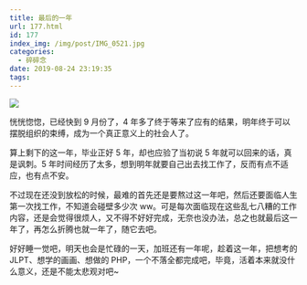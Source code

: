 ```yaml
---
title: 最后的一年
url: 177.html
id: 177
index_img: /img/post/IMG_0521.jpg
categories:
  - 碎碎念
date: 2019-08-24 23:19:35
tags:
---
```


![](/img/post/IMG_0521.jpg)

恍恍惚惚，已经快到 9 月份了，4 年多了终于等来了应有的结果，明年终于可以摆脱组织的束缚，成为一个真正意义上的社会人了。

算上剩下的这一年，毕业正好 5 年，却也应验了当初说 5 年就可以回来的话，真是讽刺。5 年时间经历了太多，想到明年就要自己出去找工作了，反而有点不适应，也有点不安。

不过现在还没到放松的时候，最难的首先还是要熬过这一年吧，然后还要面临人生第一次找工作，不知道会碰壁多少次 ww。可是每次面临现在这些乱七八糟的工作内容，还是会觉得很烦人，又不得不好好完成，无奈也没办法，总之也就最后这一年了，再怎么折腾也就一年了，随它去吧。

好好睡一觉吧，明天也会是忙碌的一天，加班还有一年呢，趁着这一年，把想考的 JLPT、想学的画画、想做的 PHP，一个不落全都完成吧，毕竟，活着本来就没什么意义，还是不能太悲观对吧~
